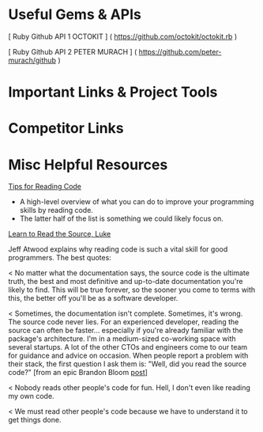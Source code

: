 # Useful Gems & APIs

[ Ruby Github API 1 OCTOKIT ] ( https://github.com/octokit/octokit.rb )

[ Ruby Github API 2 PETER MURACH ] ( https://github.com/peter-murach/github )




# Important Links & Project Tools



# Competitor Links 




# Misc Helpful Resources 

[Tips for Reading Code](http://c2.com/cgi/wiki?TipsForReadingCode)

- A high-level overview of what you can do to improve your programming skills by reading code.
- The latter half of the list is something we could likely focus on.

[Learn to Read the Source, Luke](http://www.codinghorror.com/blog/2012/04/learn-to-read-the-source-luke.html)

Jeff Atwood explains why reading code is such a vital skill for good programmers. The best quotes:

< No matter what the documentation says, the source code is the ultimate truth, the best and most definitive and up-to-date documentation you're likely to find. This will be true forever, so the sooner you come to terms with this, the better off you'll be as a software developer.

< Sometimes, the documentation isn't complete. Sometimes, it's wrong. The source code never lies. For an experienced developer, reading the source can often be faster… especially if you're already familiar with the package's architecture. I'm in a medium-sized co-working space with several startups. A lot of the other CTOs and engineers come to our team for guidance and advice on occasion. When people report a problem with their stack, the first question I ask them is: "Well, did you read the source code?" [from an epic Brandon Bloom [post](http://news.ycombinator.com/item?id=3769446)]

< Nobody reads other people's code for fun. Hell, I don't even like reading my own code.

< We must read other people's code because we have to understand it to get things done.

